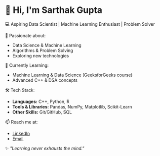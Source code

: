
# 👋 Hi, I'm Sarthak Gupta  

💻 Aspiring Data Scientist | Machine Learning Enthusiast | Problem Solver  

🚀 Passionate about:  
- Data Science & Machine Learning  
- Algorithms & Problem Solving  
- Exploring new technologies  

📘 Currently Learning:  
- Machine Learning & Data Science (GeeksforGeeks course)  
- Advanced C++ & DSA concepts  

🛠️ Tech Stack:  
- **Languages:** C++, Python, R  
- **Tools & Libraries:** Pandas, NumPy, Matplotlib, Scikit-Learn  
- **Other Skills:** Git/GitHub, SQL  

📫 Reach me at:  
- [LinkedIn](https://www.linkedin.com/in/sarthak-gupta)  
- [Email](mailto:your-email@example.com)  

✨ *"Learning never exhausts the mind."*  
